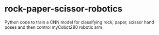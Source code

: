 # rock-paper-scissor-robotics
Python code to train a CNN model for classifying rock, paper, scissor hand poses and then control myCobot280 robotic arm
